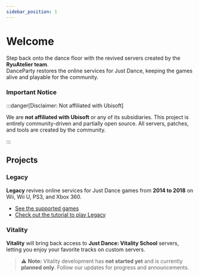 ```yaml
---
sidebar_position: 1
---
```


# Welcome

Step back onto the dance floor with the revived servers created by the **RyuAtelier team**.  
DanceParty restores the online services for Just Dance, keeping the games alive and playable for the community.  

### Important Notice

:::danger[Disclaimer: Not affiliated with Ubisoft]

We are **not affiliated with Ubisoft** or any of its subsidiaries. This project is entirely community-driven and partially open source. All servers, patches, and tools are created by the community.

:::

## Projects

### Legacy

**Legacy** revives online services for Just Dance games from **2014 to 2018** on Wii, Wii U, PS3, and Xbox 360.  
- [See the supported games](./legacy/games.md)  
- [Check out the tutorial to play Legacy](/docs/category/how-to-play)

### Vitality

**Vitality** will bring back access to **Just Dance: Vitality School** servers, letting you enjoy your favorite tracks on custom servers.  

> ⚠️ **Note:** Vitality development has **not started yet** and is currently **planned only**. Follow our updates for progress and announcements.
